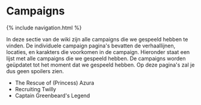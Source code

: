 # Campaigns

{% include navigation.html %}

In deze sectie van de wiki zijn alle campaigns die we gespeeld hebben te vinden. De individuele campaign pagina's bevatten de verhaallijnen, locaties, en karakters die voorkomen in de campaign. Hieronder staat een lijst met alle campaigns die we gespeeld hebben. De campaigns worden geüpdatet tot het moment dat we gespeeld hebben. Op deze pagina's zal je dus geen spoilers zien.

* The Rescue of (Princess) Azura
* Recruiting Twilly
* Captain Greenbeard's Legend